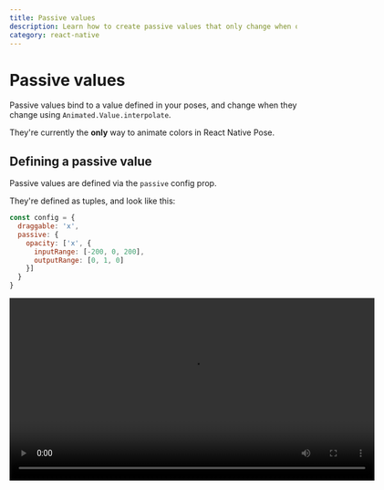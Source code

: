 ```yaml
---
title: Passive values
description: Learn how to create passive values that only change when others do
category: react-native
---
```


# Passive values

Passive values bind to a value defined in your poses, and change when they change using `Animated.Value.interpolate`.

They're currently the **only** way to animate colors in React Native Pose.

<TOC />

## Defining a passive value

Passive values are defined via the `passive` config prop.

They're defined as tuples, and look like this:

```javascript
const config = {
  draggable: 'x',
  passive: {
    opacity: ['x', {
      inputRange: [-200, 0, 200],
      outputRange: [0, 1, 0]
    }]
  }
}
```

<Video src="/videos/native-passive-opacity.mp4" height="320" />

The first property in the tuple is the name of the value to bind to.

The second is [the interpolation definition](https://facebook.github.io/react-native/docs/animations.html#interpolation). It maps from the bound value to our passive value.

## Animating color

We currently use `passive` to animate colors (though the ability to define them in poses is on the roadmap).

```javascript
const config = {
  open: { scale: 1 },
  closed: { scale: 0 },
  passive: {
    backgroundColor: ['scale', {
      inputRange: [0.5, 1],
      outputRange: ['#f00', '#0f0']
    }]
  }
};
```

<Video src="/videos/native-passive-color.mp4" height="320" />

## Binding to ancestors

So far we've bound passive values to other values on the same posed components.

We can also look back up the ancestor chain and link to values defined in parent posed components.

### First posed parent

To link to the first ancestor in the posed component ancestor chain, we just pass `true` as the third and final argument of the tuple.

```javascript
const Sidebar = posed.View({
  open: { x: 0 },
  closed: { x: -300 }
})

const Item = posed.View({
  passive: {
    opacity: ['x', {
      inputRange: [-300, 0],
      outputRange: [0, 1]
    }, true]
  }
})

export default ({ isOpen }) => (
  <Sidebar pose={isOpen ? 'open' : 'closed'}>
    <Item />
    <Item />
    <Item />
  </Sidebar>
)
```

<Video src="/videos/native-passive-children.mp4" height="320" />

### Further ancestors

To go further up the chain, we can use the `label` prop instead of `true`.

First, provide a label to the ancestor:

```javascript
const Sidebar = posed.View({
  label: 'sidebar',
  open: { x: 0 },
  closed: { x: 300 }
})
```

Then we provide this label to a child component:

```javascript
const Item = posed.View({
  passive: {
    opacity: ['x', {
      inputRange: [0, 300],
      outputRange: [1, 0]
    }, 'sidebar']
  }
})
```

`Item` could now be many posed components deep and it'll still bind to the Sidebar component.

